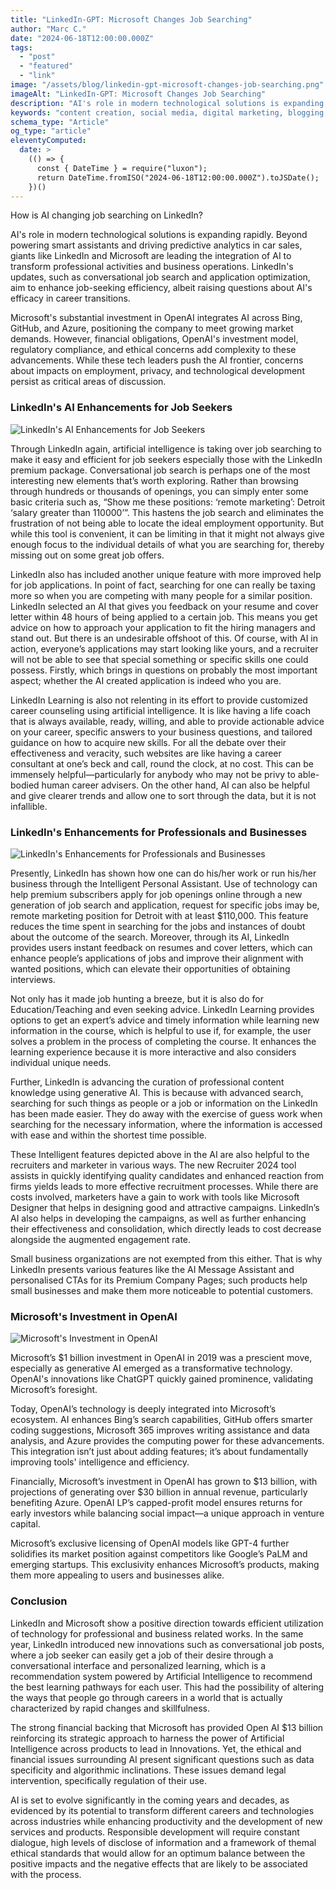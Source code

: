 ```yaml
---
title: "LinkedIn-GPT: Microsoft Changes Job Searching"
author: "Marc C."
date: "2024-06-18T12:00:00.000Z"
tags:
  - "post"
  - "featured"
  - "link"
image: "/assets/blog/linkedin-gpt-microsoft-changes-job-searching.png"
imageAlt: "LinkedIn-GPT: Microsoft Changes Job Searching"
description: "AI's role in modern technological solutions is expanding rapidly"
keywords: "content creation, social media, digital marketing, blogging, SEO, content strategy, social media marketing, online marketing"
schema_type: "Article"
og_type: "article"
eleventyComputed:
  date: >
    (() => {
      const { DateTime } = require("luxon");
      return DateTime.fromISO("2024-06-18T12:00:00.000Z").toJSDate();
    })()
---
```

How is AI changing job searching on LinkedIn?

AI's role in modern technological solutions is expanding rapidly. Beyond powering smart assistants and driving predictive analytics in car sales, giants like LinkedIn and Microsoft are leading the integration of AI to transform professional activities and business operations. LinkedIn's updates, such as conversational job search and application optimization, aim to enhance job-seeking efficiency, albeit raising questions about AI's efficacy in career transitions.

Microsoft's substantial investment in OpenAI integrates AI across Bing, GitHub, and Azure, positioning the company to meet growing market demands. However, financial obligations, OpenAI's investment model, regulatory compliance, and ethical concerns add complexity to these advancements. While these tech leaders push the AI frontier, concerns about impacts on employment, privacy, and technological development persist as critical areas of discussion.



### LinkedIn's AI Enhancements for Job Seekers

![LinkedIn's AI Enhancements for Job Seekers](/assets/blog/ai-enhancements-for-job-seekers.png)

Through LinkedIn again, artificial intelligence is taking over job searching to make it easy and efficient for job seekers especially those with the LinkedIn premium package. Conversational job search is perhaps one of the most interesting new elements that’s worth exploring. Rather than browsing through hundreds or thousands of openings, you can simply enter some basic criteria such as, “Show me these positions: ‘remote marketing’: Detroit ‘salary greater than 110000’”. This hastens the job search and eliminates the frustration of not being able to locate the ideal employment opportunity. But while this tool is convenient, it can be limiting in that it might not always give enough focus to the individual details of what you are searching for, thereby missing out on some great job offers.



LinkedIn also has included another unique feature with more improved help for job applications. In point of fact, searching for one can really be taxing more so when you are competing with many people for a similar position. LinkedIn selected an AI that gives you feedback on your resume and cover letter within 48 hours of being applied to a certain job. This means you get advice on how to approach your application to fit the hiring managers and stand out. But there is an undesirable offshoot of this. Of course, with AI in action, everyone’s applications may start looking like yours, and a recruiter will not be able to see that special something or specific skills one could possess. Firstly, which brings in questions on probably the most important aspect; whether the AI created application is indeed who you are.



LinkedIn Learning is also not relenting in its effort to provide customized career counseling using artificial intelligence. It is like having a life coach that is always available, ready, willing, and able to provide actionable advice on your career, specific answers to your business questions, and tailored guidance on how to acquire new skills. For all the debate over their effectiveness and veracity, such websites are like having a career consultant at one’s beck and call, round the clock, at no cost. This can be immensely helpful—particularly for anybody who may not be privy to able-bodied human career advisers. On the other hand, AI can also be helpful and give clearer trends and allow one to sort through the data, but it is not infallible.







### LinkedIn's Enhancements for Professionals and Businesses

![](/assets/blog/professional-vs-business.png "LinkedIn's Enhancements for Professionals and Businesses")

Presently, LinkedIn has shown how one can do his/her work or run his/her business through the Intelligent Personal Assistant. Use of technology can help premium subscribers apply for job openings online through a new generation of job search and application, request for specific jobs imay be, remote marketing position for Detroit with at least $110,000. This feature reduces the time spent in searching for the jobs and instances of doubt about the outcome of the search. Moreover, through its AI, LinkedIn provides users instant feedback on resumes and cover letters, which can enhance people’s applications of jobs and improve their alignment with wanted positions, which can elevate their opportunities of obtaining interviews.



Not only has it made job hunting a breeze, but it is also do for Education/Teaching and even seeking advice. LinkedIn Learning provides options to get an expert’s advice and timely information while learning new information in the course, which is helpful to use if, for example, the user solves a problem in the process of completing the course. It enhances the learning experience because it is more interactive and also considers individual unique needs.



Further, LinkedIn is advancing the curation of professional content knowledge using generative AI. This is because with advanced search, searching for such things as people or a job or information on the LinkedIn has been made easier. They do away with the exercise of guess work when searching for the necessary information, where the information is accessed with ease and within the shortest time possible.



These Intelligent features depicted above in the AI are also helpful to the recruiters and marketer in various ways. The new Recruiter 2024 tool assists in quickly identifying quality candidates and enhanced reaction from firms yields leads to more effective recruitment processes. While there are costs involved, marketers have a gain to work with tools like Microsoft Designer that helps in designing good and attractive campaigns. LinkedIn’s AI also helps in developing the campaigns, as well as further enhancing their effectiveness and consolidation, which directly leads to cost decrease alongside the augmented engagement rate.



Small business organizations are not exempted from this either. That is why LinkedIn presents various features like the AI Message Assistant and personalised CTAs for its Premium Company Pages; such products help small businesses and make them more noticeable to potential customers.







### Microsoft's Investment in OpenAI

![Microsoft's Investment in OpenAI](/assets/blog/microsoft-s-investment.png)

Microsoft’s $1 billion investment in OpenAI in 2019 was a prescient move, especially as generative AI emerged as a transformative technology. OpenAI's innovations like ChatGPT quickly gained prominence, validating Microsoft’s foresight.

Today, OpenAI’s technology is deeply integrated into Microsoft’s ecosystem. AI enhances Bing’s search capabilities, GitHub offers smarter coding suggestions, Microsoft 365 improves writing assistance and data analysis, and Azure provides the computing power for these advancements. This integration isn’t just about adding features; it’s about fundamentally improving tools' intelligence and efficiency.

Financially, Microsoft’s investment in OpenAI has grown to $13 billion, with projections of generating over $30 billion in annual revenue, particularly benefiting Azure. OpenAI LP’s capped-profit model ensures returns for early investors while balancing social impact—a unique approach in venture capital.

Microsoft’s exclusive licensing of OpenAI models like GPT-4 further solidifies its market position against competitors like Google’s PaLM and emerging startups. This exclusivity enhances Microsoft’s products, making them more appealing to users and businesses alike.







### Conclusion

LinkedIn and Microsoft show a positive direction towards efficient utilization of technology for professional and business related works. In the same year, LinkedIn introduced new innovations such as conversational job posts, where a job seeker can easily get a job of their desire through a conversational interface and personalized learning, which is a recommendation system powered by Artificial Intelligence to recommend the best learning pathways for each user. This had the possibility of altering the ways that people go through careers in a world that is actually characterized by rapid changes and skillfulness.



The strong financial backing that Microsoft has provided Open AI $13 billion reinforcing its strategic approach to harness the power of Artificial Intelligence across products to lead in Innovations. Yet, the ethical and financial issues surrounding AI present significant questions such as data specificity and algorithmic inclinations. These issues demand legal intervention, specifically regulation of their use.



 AI is set to evolve significantly in the coming years and decades, as evidenced by its potential to transform different careers and technologies across industries while enhancing productivity and the development of new services and products. Responsible development will require constant dialogue, high levels of disclose of information and a framework of themal ethical standards that would allow for an optimum balance between the positive impacts and the negative effects that are likely to be associated with the process.

